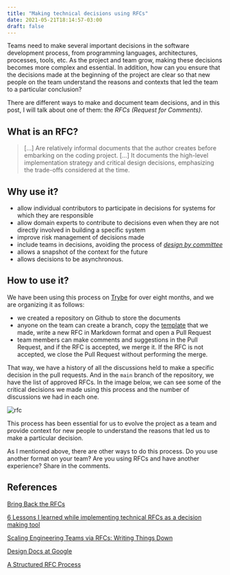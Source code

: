 ```yaml
---
title: "Making technical decisions using RFCs"
date: 2021-05-21T18:14:57-03:00
draft: false
---
```


Teams need to make several important decisions in the software development process, from programming languages, architectures, processes, tools, etc. As the project and team grow, making these decisions becomes more complex and essential. In addition, how can you ensure that the decisions made at the beginning of the project are clear so that new people on the team understand the reasons and contexts that led the team to a particular conclusion?

There are different ways to make and document team decisions, and in this post, I will talk about one of them: the *RFCs (Request for Comments)*.

## What is an RFC?

> […] Are relatively informal documents that the author creates before embarking on the coding project. […] It documents the high-level implementation strategy and critical design decisions, emphasizing the trade-offs considered at the time.


## Why use it?

- allow individual contributors to participate in decisions for systems for which they are responsible
- allow domain experts to contribute to decisions even when they are not directly involved in building a specific system
- improve risk management of decisions made
- include teams in decisions, avoiding the process of *[design by committee](https://en.wikipedia.org/wiki/Design_by_committee)*
- allows a snapshot of the context for the future
- allows decisions to be asynchronous.


## How to use it?

We have been using this process on [Trybe](https://www.betrybe.com) for over eight months, and we are organizing it as follows:

- we created a repository on Github to store the documents
- anyone on the team can create a branch, copy the [template](https://gist.github.com/eminetto/9bdd09b2fd38f9fa49cbc5f8b0d083ec) that we made, write a new RFC in Markdown format and open a Pull Request
- team members can make comments and suggestions in the Pull Request, and if the RFC is accepted, we merge it. If the RFC is not accepted, we close the Pull Request without performing the merge.

That way, we have a history of all the discussions held to make a specific decision in the pull requests. And in the `main` branch of the repository, we have the list of approved RFCs. In the image below, we can see some of the critical decisions we made using this process and the number of discussions we had in each one.

![rfc](/images/posts/rfc.png)

This process has been essential for us to evolve the project as a team and provide context for new people to understand the reasons that led us to make a particular decision.

As I mentioned above, there are other ways to do this process. Do you use another format on your team? Are you using RFCs and have another experience? Share in the comments.

## References

[Bring Back the RFCs](https://medium.com/better-programming/bring-back-the-rfcs-afda4f332ee)

[6 Lessons I learned while implementing technical RFCs as a decision making tool](https://buriti.ca/6-lessons-i-learned-while-implementing-technical-rfcs-as-a-management-tool-34687dbf46cb)

[Scaling Engineering Teams via RFCs: Writing Things Down](https://blog.pragmaticengineer.com/scaling-engineering-teams-via-writing-things-down-rfcs/)

[Design Docs at Google](https://www.industrialempathy.com/posts/design-docs-at-google/)

[A Structured RFC Process](https://philcalcado.com/2018/11/19/a_structured_rfc_process.html)
